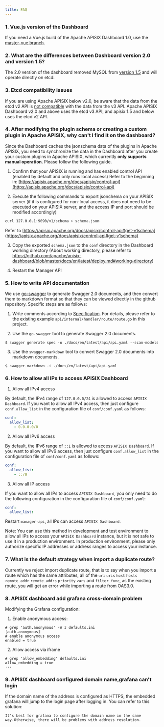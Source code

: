 ```yaml
---
title: FAQ
---
```


<!--
#
# Licensed to the Apache Software Foundation (ASF) under one or more
# contributor license agreements.  See the NOTICE file distributed with
# this work for additional information regarding copyright ownership.
# The ASF licenses this file to You under the Apache License, Version 2.0
# (the "License"); you may not use this file except in compliance with
# the License.  You may obtain a copy of the License at
#
#     http://www.apache.org/licenses/LICENSE-2.0
#
# Unless required by applicable law or agreed to in writing, software
# distributed under the License is distributed on an "AS IS" BASIS,
# WITHOUT WARRANTIES OR CONDITIONS OF ANY KIND, either express or implied.
# See the License for the specific language governing permissions and
# limitations under the License.
#
-->

### 1. Vue.js version of the Dashboard

If you need a Vue.js build of the Apache APISIX Dashboard 1.0, use the [master-vue branch](https://github.com/apache/apisix-dashboard/tree/master-vue).

### 2. What are the differences between Dashboard version 2.0 and version 1.5?

The 2.0 version of the dashboard removed MySQL from [version 1.5](https://github.com/apache/apisix-dashboard/tree/backup-1.5-latest) and will operate directly on etcd.

### 3. Etcd compatibility issues

If you are using Apache APISIX below v2.0, be aware that the data from the etcd v2 API is [not compatible](https://etcd.io/docs/v3.4.0/op-guide/v2-migration/) with the data from the v3 API. Apache APISIX Dashboard v2.0 and above uses the etcd v3 API, and apisix 1.5 and below uses the etcd v2 API.

### 4. After modifying the plugin schema or creating a custom plugin in Apache APISIX, why can't I find it on the dashboard?

Since the Dashboard caches the jsonschema data of the plugins in Apache APISIX, you need to synchronize the data in the Dashboard after you create your custom plugins in Apache APISIX, which currently **only supports manual operation**. Please follow the following guide.

1. Confirm that your APISIX is running and has enabled control API (enabled by default and only runs local access)
   Refer to the beginning in:
   [https://apisix.apache.org/docs/apisix/control-api](https://apisix.apache.org/docs/apisix/control-api)

2. Execute the following commands to export jsonchema on your APISIX server (if it is configured for non-local access, it does not need to be executed on your APISIX server, and the access IP and port should be modified accordingly)

```sh
curl 127.0.0.1:9090/v1/schema > schema.json
```

Refer to [https://apisix.apache.org/docs/apisix/control-api#get-v1schema](https://apisix.apache.org/docs/apisix/control-api#get-v1schema)

3. Copy the exported `schema.json` to the `conf` directory in the Dashboard working directory (About working directory, please refer to https://github.com/apache/apisix-dashboard/blob/master/docs/en/latest/deploy.md#working-directory)

4. Restart the Manager API

### 5. How to write API documentation

We use [go-swagger](https://github.com/go-swagger/go-swagger) to generate Swagger 2.0 documents, and then convert them to markdown format so that they can be viewed directly in the github repository. Specific steps are as follows:

1. Write comments according to [Specification](https://goswagger.io/use/spec.html). For details, please refer to the existing example `api/internal/handler/route/route.go` in this project.

2. Use the `go-swagger` tool to generate Swagger 2.0 documents.

```shell
$ swagger generate spec -o ./docs/en/latest/api/api.yaml --scan-models
```

3. Use the `swagger-markdown` tool to convert Swagger 2.0 documents into markdown documents.

```shell
$ swagger-markdown -i ./docs/en/latest/api/api.yaml
```

### 6. How to allow all IPs to access APISIX Dashboard

1. Allow all IPv4 access

By default, the IPv4 range of `127.0.0.0/24` is allowed to access `APISIX Dashboard`. If you want to allow all IPv4 access, then just configure `conf.allow_list` in the configuration file of `conf/conf.yaml` as follows:

```yaml
conf:
  allow_list:
    - 0.0.0.0/0
```

2. Allow all IPv6 access

By default, the IPv6 range of `::1` is allowed to access `APISIX Dashboard`. If you want to allow all IPv6 access, then just configure `conf.allow_list` in the configuration file of `conf/conf.yaml` as follows:

```yaml
conf:
  allow_list:
    - ::/0
```

3. Allow all IP access

If you want to allow all IPs to access `APISIX Dashboard`, you only need to do the following configuration in the configuration file of `conf/conf.yaml`:

```yaml
conf:
  allow_list:
```

Restart `manager-api`, all IPs can access `APISIX Dashboard`.

Note: You can use this method in development and test environment to allow all IPs to access your `APISIX Dashboard` instance, but it is not safe to use it in a production environment. In production environment, please only authorize specific IP addresses or address ranges to access your instance.

### 7. What is the default strategy when import a duplicate route?

Currently we reject import duplicate route, that is to say when you import a route which has the same attributes, all of the `uri` `uris` `host` `hosts` `remote_addr` `remote_addrs` `priority` `vars` and `filter_func`, as the existing route, you will get an error while importing a route from OAS3.0.

### 8. APISIX dashboard add grafana cross-domain problem

Modifying the Grafana configuration:

1. Enable anonymous access:

```shell
# grep 'auth.anonymous' -A 3 defaults.ini
[auth.anonymous]
# enable anonymous access
enabled = true
```

2. Allow access via iframe

```shell
# grep 'allow_embedding' defaults.ini
allow_embedding = true
···
```
### 9. APISIX dashboard configured domain name,grafana can't login

If the domain name of the address is configured as HTTPS, the embedded grafana will jump to the login page after logging in. You can refer to this solution:

    It's best for grafana to configure the domain name in the same way.Otherwise, there will be problems with address resolution.
